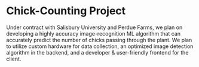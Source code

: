 # Chick-Counting Project
Under contract with Salisbury University and Perdue Farms, we plan on developing a highly accuracy image-recognition ML algorithm that can accurately predict the number of chicks passing through the plant. We plan to utilize custom hardware for data collection, an optimized image detection algorithm in the backend, and a developer & user-friendly frontend for the client.
